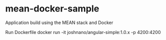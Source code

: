 # mean-docker-sample
Application build using the MEAN stack and Docker

Run Dockerfile
 docker run -it joshnano/angular-simple:1.0.x -p 4200:4200
